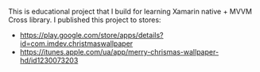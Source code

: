 This is educational project that I build for learning Xamarin native + MVVM Cross library.
I published this project to stores:
* https://play.google.com/store/apps/details?id=com.imdev.christmaswallpaper
* https://itunes.apple.com/ua/app/merry-chrismas-wallpaper-hd/id1230073203
